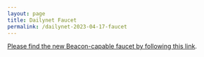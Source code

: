 ```yaml
---
layout: page
title: Dailynet Faucet
permalink: /dailynet-2023-04-17-faucet
---
```


[Please find the new Beacon-capable faucet by following this link](https://faucet.dailynet-2023-04-17.teztnets.xyz).
